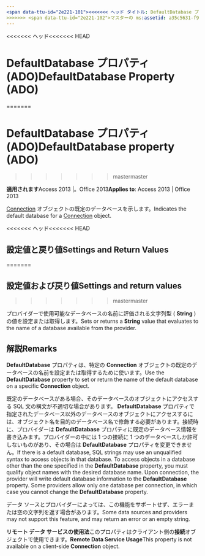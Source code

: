 ```yaml
---
<span data-ttu-id="2e221-101"><<<<<<< ヘッド タイトル: DefaultDatabase プロパティ (ADO) TOCTitle: DefaultDatabase プロパティ (ADO) === タイトル: DefaultDatabase プロパティ (ADO) TOCTitle: DefaultDatabase プロパティ (ADO)</span><span class="sxs-lookup"><span data-stu-id="2e221-101"><<<<<<< HEAD title: DefaultDatabase Property (ADO) TOCTitle: DefaultDatabase Property (ADO) ======= title: DefaultDatabase property (ADO) TOCTitle: DefaultDatabase property (ADO)</span></span>
>>>>>>> <span data-ttu-id="2e221-102">マスターの ms:assetid: a35c5631-f9d9-e51f-950b-e52169830d94 ms:mtpsurl: https://msdn.microsoft.com/library/JJ249757(v=office.15) ms:contentKeyID: 48546784 ms.date: 2015/09/18 mtps_version: v=office.15</span><span class="sxs-lookup"><span data-stu-id="2e221-102">master ms:assetid: a35c5631-f9d9-e51f-950b-e52169830d94 ms:mtpsurl: https://msdn.microsoft.com/library/JJ249757(v=office.15) ms:contentKeyID: 48546784 ms.date: 09/18/2015 mtps_version: v=office.15</span></span>
---
```


<span data-ttu-id="2e221-103"><<<<<<< ヘッド</span><span class="sxs-lookup"><span data-stu-id="2e221-103"><<<<<<< HEAD</span></span>
# <a name="defaultdatabase-property-ado"></a><span data-ttu-id="2e221-104">DefaultDatabase プロパティ (ADO)</span><span class="sxs-lookup"><span data-stu-id="2e221-104">DefaultDatabase Property (ADO)</span></span>
=======
# <a name="defaultdatabase-property-ado"></a><span data-ttu-id="2e221-105">DefaultDatabase プロパティ (ADO)</span><span class="sxs-lookup"><span data-stu-id="2e221-105">DefaultDatabase property (ADO)</span></span>
>>>>>>> <span data-ttu-id="2e221-106">master</span><span class="sxs-lookup"><span data-stu-id="2e221-106">master</span></span>


<span data-ttu-id="2e221-107">**適用されます**Access 2013 |。Office 2013</span><span class="sxs-lookup"><span data-stu-id="2e221-107">**Applies to**: Access 2013 | Office 2013</span></span>

<span data-ttu-id="2e221-108">[Connection](connection-object-ado.md) オブジェクトの既定のデータベースを示します。</span><span class="sxs-lookup"><span data-stu-id="2e221-108">Indicates the default database for a [Connection](connection-object-ado.md) object.</span></span>

<span data-ttu-id="2e221-109"><<<<<<< ヘッド</span><span class="sxs-lookup"><span data-stu-id="2e221-109"><<<<<<< HEAD</span></span>
## <a name="settings-and-return-values"></a><span data-ttu-id="2e221-110">設定値と戻り値</span><span class="sxs-lookup"><span data-stu-id="2e221-110">Settings and Return Values</span></span>
=======
## <a name="settings-and-return-values"></a><span data-ttu-id="2e221-111">設定値および戻り値</span><span class="sxs-lookup"><span data-stu-id="2e221-111">Settings and return values</span></span>
>>>>>>> <span data-ttu-id="2e221-112">master</span><span class="sxs-lookup"><span data-stu-id="2e221-112">master</span></span>

<span data-ttu-id="2e221-113">プロバイダーで使用可能なデータベースの名前に評価される文字列型 ( **String** ) の値を設定または取得します。</span><span class="sxs-lookup"><span data-stu-id="2e221-113">Sets or returns a **String** value that evaluates to the name of a database available from the provider.</span></span>

## <a name="remarks"></a><span data-ttu-id="2e221-114">解説</span><span class="sxs-lookup"><span data-stu-id="2e221-114">Remarks</span></span>

<span data-ttu-id="2e221-115">**DefaultDatabase** プロパティは、特定の **Connection** オブジェクトの既定のデータベースの名前を設定または取得するために使います。</span><span class="sxs-lookup"><span data-stu-id="2e221-115">Use the **DefaultDatabase** property to set or return the name of the default database on a specific **Connection** object.</span></span>

<span data-ttu-id="2e221-p101">既定のデータベースがある場合、そのデータベースのオブジェクトにアクセスする SQL 文の構文が不適切な場合があります。 **DefaultDatabase** プロパティで指定されたデータベース以外のデータベースのオブジェクトにアクセスするには、オブジェクト名を目的のデータベース名で修飾する必要があります。接続時に、プロバイダーは **DefaultDatabase** プロパティに既定のデータベース情報を書き込みます。プロバイダーの中には 1 つの接続に 1 つのデータベースしか許可しないものがあり、その場合は **DefaultDatabase** プロパティを変更できません。</span><span class="sxs-lookup"><span data-stu-id="2e221-p101">If there is a default database, SQL strings may use an unqualified syntax to access objects in that database. To access objects in a database other than the one specified in the **DefaultDatabase** property, you must qualify object names with the desired database name. Upon connection, the provider will write default database information to the **DefaultDatabase** property. Some providers allow only one database per connection, in which case you cannot change the **DefaultDatabase** property.</span></span>

<span data-ttu-id="2e221-120">データ ソースとプロバイダーによっては、この機能をサポートせず、エラーまたは空の文字列を返す場合があります。</span><span class="sxs-lookup"><span data-stu-id="2e221-120">Some data sources and providers may not support this feature, and may return an error or an empty string.</span></span>

<span data-ttu-id="2e221-121">**リモート データ サービスの使用法**このプロパティはクライアント側の**接続**オブジェクトで使用できます。</span><span class="sxs-lookup"><span data-stu-id="2e221-121">**Remote Data Service Usage**This property is not available on a client-side **Connection** object.</span></span>

